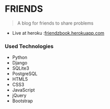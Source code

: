 FRIENDS
=============================================

> A blog for friends to share problems

* Live at heroku :[friendzbook.herokuapp.com](https://friendzbook.herokuapp.com/)



### Used Technologies
* Python
* Django
* SQLite3
* PostgreSQL
* HTML5
* CSS3
* JavaScript
* jQuery
* Bootstrap


